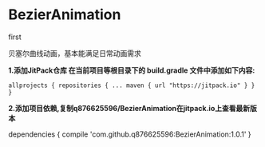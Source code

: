 # BezierAnimation
first

贝塞尔曲线动画，基本能满足日常动画需求

**1.添加JitPack仓库 在当前项目等根目录下的 build.gradle 文件中添加如下内容:**

`allprojects {
    repositories {
        ...
        maven { url "https://jitpack.io" }
    }
}`

**2.添加项目依赖,复制q876625596/BezierAnimation在jitpack.io上查看最新版本**

dependencies {
        compile 'com.github.q876625596:BezierAnimation:1.0.1'
}